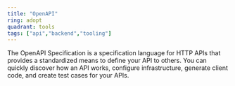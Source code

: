 ```yaml
---
title: "OpenAPI"
ring: adopt
quadrant: tools
tags: ["api","backend","tooling"]
---
```


The OpenAPI Specification is a specification language for HTTP APIs that provides a standardized means to define your API to others. You can quickly discover how an API works, configure infrastructure, generate client code, and create test cases for your APIs.
